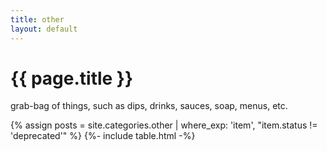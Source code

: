 ```yaml
---
title: other
layout: default
---
```


<h1 class="section-header">{{ page.title }}</h1>
<p class="section-subhead">grab-bag of things, such as dips, drinks, sauces, soap, menus, etc.</p>

{% assign posts = site.categories.other | where_exp: 'item', "item.status != 'deprecated'" %}
{%- include table.html -%}
